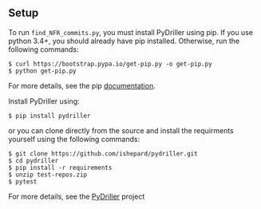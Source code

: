 ## Setup


To run `find_NFR_commits.py`, you must install PyDriller using pip. If you use python 3.4+, you should already have pip installed. Otherwise, run the following commands:
```
$ curl https://bootstrap.pypa.io/get-pip.py -o get-pip.py
$ python get-pip.py
```
For more details, see the pip [documentation](https://pip.pypa.io/en/stable/installing/). 

Install PyDriller using:
```
$ pip install pydriller
```
or you can clone directly from the source and install the requirments yourself using the following commands:

```
$ git clone https://github.com/ishepard/pydriller.git
$ cd pydriller
$ pip install -r requirements
$ unzip test-repos.zip
$ pytest
```
For more details, see the [PyDriller](https://github.com/ishepard/pydriller) project
